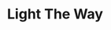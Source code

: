 ---
title: Light The Way
description: Ahead of you, to guide you - Los Angeles' Best Veteran Resources.  Prevetted By Vets, For Vets.
image: /assets/images/projects/light-the-way.jpg
alt: "'Veteran returned from service to civilian life'"
links: 
  # - name: Github
  #   url: 'https://github.com/light-the-way'
  - name: Site
    url: 'https://lighttheway.herokuapp.com/'
looking: Front-end Developers, UX Designers
location: Downtown LA
hide: true
# partner: 
status: On Hold
---